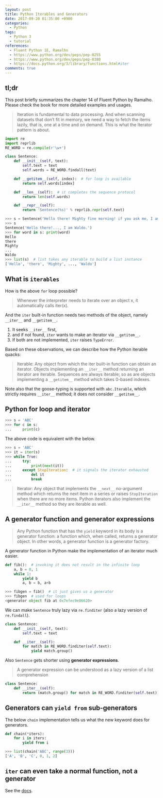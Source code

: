 ```yaml
---
layout: post
title: Python Iterables and Generators
date: 2017-09-20 01:35:00 +0900
categories:
  - Python
tags:
  - Python 3
  - tutorial
references:
  - Fluent Python 1E, Ramalho
  - https://www.python.org/dev/peps/pep-0255
  - https://www.python.org/dev/peps/pep-0380
  - https://docs.python.org/3/library/functions.html#iter
comments: true
---
```


## tl;dr
This post briefly summarizes the chapter 14 of Fluent Python by Ramalho. Please check the book for more detailed examples and usages.

> Iteration is fundamental to data processing. And when scanning datasets that don’t fit in memory, we need a way to fetch the items lazily, that is, one at a time and on demand. This is what the Iterator pattern is about.

```python
import re
import reprlib
RE_WORD = re.compile(r'\w+')

class Sentence:
    def __init__(self, text):
        self.text = text
        self.words = RE_WORD.findall(text)

    def __getitem__(self, index):  # for loop is available
        return self.words[index]

    def __len__(self):  # it completes the sequence protocol
        return len(self.words)

    def __repr__(self):
        return 'Sentence(%s)' % reprlib.repr(self.text)

>>> s = Sentence('Hello there! Mighty fine morning! if you ask me, I am Waldo.')
>>> s
Sentence('Hello there!..., I am Waldo.')
>>> for word in s: print(word)
Hello
there
Mighty
...
Waldo
>>> list(s)  # list takes any iterable to build a list instance
['Hello', 'there', 'Mighty', ..., 'Waldo']
```

## What is `iterables`
How is the above `for` loop possible?

> Whenever the interpreter needs to iterate over an object x, it automatically calls iter(x).

And the `iter` built-in function needs two methods of the object, namely `__iter__` and `__getitem__`.

1. It seeks `__iter__` first,
2. and if not found, `iter` wants to make an iterator via `__getitem__`.
3. If both are not implemented, `iter` raises `TypeError`.

Based on these observations, we can describe how the Python iterable quacks:

> Iterable: Any object from which the iter built-in function can obtain an iterator. Objects implementing an `__iter__` method returning an iterator are iterable. Sequences are always iterable; so as are objects implementing a `__getitem__` method which takes 0-based indexes.

Note also that the goose-typing is supported with `abc.Iterable`, which strictly requires `__iter__` method; it does not consider `__getitem__`.

## Python for loop and iterator
```python
>>> s = 'ABC'
>>> for c in s:
...     print(c)
```
The above code is equivalent with the below.
```python
>>> s = 'ABC'
>>> it = iter(s)
>>> while True:
...     try:
...         print(next(it))
...     except StopIteration:  # it signals the iterator exhausted
...         del it
...         break
```
> Iterator: Any object that implements the `__next__` no-argument method which returns the next item in a series or raises `StopIteration` when there are no more items. Python iterators also implement the `__iter__` method so they are iterable as well.

## A generator function and generator expressions
> Any Python function that has the `yield` keyword in its body is a generator function: a function which, when called, returns a generator object. In other words, a generator function is a generator factory.

A generator function in Python make the implementation of an iterator much easier.
```python
def fib():  # invoking it does not result in the infinite loop
    a, b = 0, 1
    while 1:
        yield b
        a, b = b, a+b

>>> fibgen = fib()  # it just gives us a generator
>>> fibgen  # used for loops
<generator object fib at 0x7efec9e86620>
```
We can make `Sentence` truly lazy via `re.finditer` (also a lazy version of `re.findall`).
```python
class Sentence:
    def __init__(self, text):
        self.text = text

    def __iter__(self):
        for match in RE_WORD.finditer(self.text):
            yield match.group()
```
Also `Sentence` gets shorter using **generator expressions**.
> A generator expression can be understood as a lazy version of a list comprehension

```python
class Sentence:
    def __iter__(self):
        return (match.group() for match in RE_WORD.finditer(self.text))
```

## Generators can `yield from` sub-generators
The below `chain` implementation tells us what the new keyword does for generators.
```python
def chain(*iters):
    for i in iters:
        yield from i

>>> list(chain('ABC', range(3)))
['A', 'B', 'C', 0, 1, 2]
```

## `iter` can even take a normal function, not a generator
See the [docs](https://docs.python.org/3/library/functions.html#iter).
